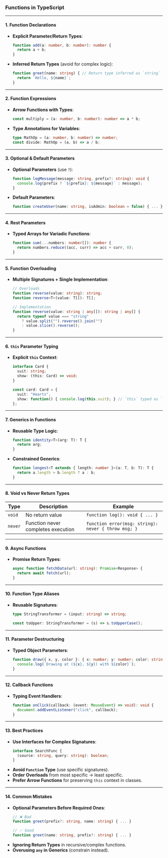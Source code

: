 ### **Functions in TypeScript**

---

#### **1. Function Declarations**
- **Explicit Parameter/Return Types**:
  ```typescript
  function add(a: number, b: number): number {
    return a + b;
  }
  ```
- **Inferred Return Types** (avoid for complex logic):
  ```typescript
  function greet(name: string) { // Return type inferred as `string`
    return `Hello, ${name}`;
  }
  ```

---

#### **2. Function Expressions**
- **Arrow Functions with Types**:
  ```typescript
  const multiply = (a: number, b: number): number => a * b;
  ```
- **Type Annotations for Variables**:
  ```typescript
  type MathOp = (a: number, b: number) => number;
  const divide: MathOp = (a, b) => a / b;
  ```

---

#### **3. Optional & Default Parameters**
- **Optional Parameters** (use `?`):
  ```typescript
  function logMessage(message: string, prefix?: string): void {
    console.log(prefix ? `${prefix}: ${message}` : message);
  }
  ```
- **Default Parameters**:
  ```typescript
  function createUser(name: string, isAdmin: boolean = false) { ... }
  ```

---

#### **4. Rest Parameters**
- **Typed Arrays for Variadic Functions**:
  ```typescript
  function sum(...numbers: number[]): number {
    return numbers.reduce((acc, curr) => acc + curr, 0);
  }
  ```

---

#### **5. Function Overloading**
- **Multiple Signatures + Single Implementation**:
  ```typescript
  // Overloads
  function reverse(value: string): string;
  function reverse<T>(value: T[]): T[];
  
  // Implementation
  function reverse(value: string | any[]): string | any[] {
    return typeof value === "string" 
      ? value.split("").reverse().join("")
      : value.slice().reverse();
  }
  ```

---

#### **6. `this` Parameter Typing**
- **Explicit `this` Context**:
  ```typescript
  interface Card {
    suit: string;
    show: (this: Card) => void;
  }
  
  const card: Card = {
    suit: "Hearts",
    show: function() { console.log(this.suit); } // `this` typed as `Card`
  };
  ```

---

#### **7. Generics in Functions**
- **Reusable Type Logic**:
  ```typescript
  function identity<T>(arg: T): T {
    return arg;
  }
  ```
- **Constrained Generics**:
  ```typescript
  function longest<T extends { length: number }>(a: T, b: T): T {
    return a.length > b.length ? a : b;
  }
  ```

---

#### **8. Void vs Never Return Types**
| **Type** | **Description**                     | **Example**                          |
|----------|-------------------------------------|--------------------------------------|
| `void`   | No return value                     | `function log(): void { ... }`       |
| `never`  | Function never completes execution  | `function error(msg: string): never { throw msg; }` |

---

#### **9. Async Functions**
- **Promise Return Types**:
  ```typescript
  async function fetchData(url: string): Promise<Response> {
    return await fetch(url);
  }
  ```

---

#### **10. Function Type Aliases**
- **Reusable Signatures**:
  ```typescript
  type StringTransformer = (input: string) => string;
  
  const toUpper: StringTransformer = (s) => s.toUpperCase();
  ```

---

#### **11. Parameter Destructuring**
- **Typed Object Parameters**:
  ```typescript
  function draw({ x, y, color }: { x: number; y: number; color: string }): void {
    console.log(`Drawing at (${x}, ${y}) with ${color}`);
  }
  ```

---

#### **12. Callback Functions**
- **Typing Event Handlers**:
  ```typescript
  function onClick(callback: (event: MouseEvent) => void): void {
    document.addEventListener("click", callback);
  }
  ```

---

#### **13. Best Practices**
- **Use Interfaces for Complex Signatures**:
  ```typescript
  interface SearchFunc {
    (source: string, query: string): boolean;
  }
  ```
- **Avoid `Function` Type** (use specific signatures).
- **Order Overloads** from most specific → least specific.
- **Prefer Arrow Functions** for preserving `this` context in classes.

---

#### **14. Common Mistakes**
- **Optional Parameters Before Required Ones**:
  ```typescript
  // ❌ Bad
  function greet(prefix?: string, name: string) { ... }
  
  // ✅ Good
  function greet(name: string, prefix?: string) { ... }
  ```
- **Ignoring Return Types** in recursive/complex functions.
- **Overusing `any` in Generics** (constrain instead).